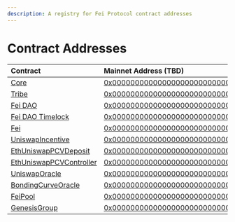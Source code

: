 ```yaml
---
description: A registry for Fei Protocol contract addresses
---
```


# Contract Addresses

| Contract | Mainnet Address \(TBD\) |
| :--- | :--- |
| [Core](access-control/core.md) | [0x0000000000000000000000000000000000000000](https://etherscan.io/address/0x0000000000000000000000000000000000000000) |
| [Tribe](../governance/tribe.md) | [0x0000000000000000000000000000000000000000](https://etherscan.io/address/0x0000000000000000000000000000000000000000) |
| [Fei DAO](../governance/fei-dao.md) | [0x0000000000000000000000000000000000000000](https://etherscan.io/address/0x0000000000000000000000000000000000000000) |
| [Fei DAO Timelock](../governance/fei-dao.md) | [0x0000000000000000000000000000000000000000](https://etherscan.io/address/0x0000000000000000000000000000000000000000) |
| [Fei](fei-stablecoin/fei-fei-usd.md) | [0x0000000000000000000000000000000000000000](https://etherscan.io/address/0x0000000000000000000000000000000000000000) |
| [UniswapIncentive](fei-stablecoin/uniswapincentive.md) | [0x0000000000000000000000000000000000000000](https://etherscan.io/address/0x0000000000000000000000000000000000000000) |
| [EthUniswapPCVDeposit](protocol-controlled-value/ethuniswappcvdeposit.md) | [0x0000000000000000000000000000000000000000](https://etherscan.io/address/0x0000000000000000000000000000000000000000) |
| [EthUniswapPCVController](protocol-controlled-value/ethuniswappcvcontroller.md) | [0x0000000000000000000000000000000000000000](https://etherscan.io/address/0x0000000000000000000000000000000000000000) |
| [UniswapOracle](oracles/uniswaporacle.md) | [0x0000000000000000000000000000000000000000](https://etherscan.io/address/0x0000000000000000000000000000000000000000) |
| [BondingCurveOracle](oracles/bondingcurveoracle.md) | [0x0000000000000000000000000000000000000000](https://etherscan.io/address/0x0000000000000000000000000000000000000000) |
| [FeiPool](staking/feipool.md) | [0x0000000000000000000000000000000000000000](https://etherscan.io/address/0x0000000000000000000000000000000000000000) |
| [GenesisGroup](genesis/genesisgroup.md) | [0x0000000000000000000000000000000000000000](https://etherscan.io/address/0x0000000000000000000000000000000000000000) |

